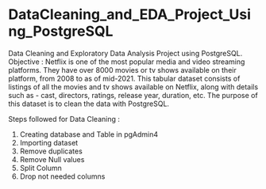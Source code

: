 # DataCleaning_and_EDA_Project_Using_PostgreSQL
Data Cleaning and Exploratory Data Analysis Project using PostgreSQL. 
Objective : Netflix is one of the most popular media and video streaming platforms. They have over 8000 movies or tv shows available on their platform, from 2008 to as of mid-2021. This tabular dataset consists of listings of all the movies and tv shows available on Netflix, along with details such as - cast, directors, ratings, release year, duration, etc. The purpose of this dataset is to clean the data with PostgreSQL.

Steps followed for Data Cleaning :
1.	Creating database and Table in pgAdmin4
2.	Importing dataset
3.	Remove duplicates
4.	Remove Null values 
5.	Split Column
6.	Drop not needed columns


